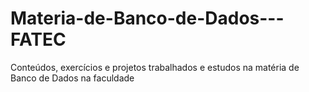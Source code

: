 # Materia-de-Banco-de-Dados---FATEC
Conteúdos, exercícios e projetos trabalhados e estudos na matéria de Banco de Dados na faculdade
